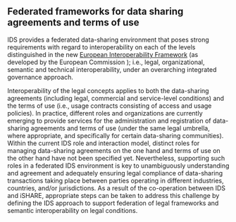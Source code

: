 ## Federated frameworks for data sharing agreements and terms of use ##

IDS provides a federated data-sharing environment that poses strong
requirements with regard to interoperability on each of the levels
distinguished in the new
[European Interoperability Framework](https://joinup.ec.europa.eu/collection/nifo-national-interoperability-framework-observatory/european-interoperability-framework-detail)
(as developed by the European Commission ); i.e., legal, organizational,
semantic and technical interoperability, under an overarching integrated
governance approach.

Interoperability of the legal concepts applies to both the data-sharing
agreements (including legal, commercial and service-level conditions)
and the terms of use (i.e., usage contracts consisting of access and
usage policies). In practice, different roles and organizations are
currently emerging to provide services for the administration and
registration of data-sharing agreements and terms of use (under the same
legal umbrella, where appropriate, and specifically for certain
data-sharing communities). Within the current IDS role and interaction
model, distinct roles for managing data-sharing agreements on the one
hand and terms of use on the other hand have not been specified yet.
Nevertheless, supporting such roles in a federated IDS environment is
key to unambiguously understanding and agreement and adequately ensuring
legal compliance of data-sharing transactions taking place between
parties operating in different industries, countries, and/or
jurisdictions. As a result of the co-operation between IDS and
iSHARE, appropriate steps can be taken to address this challenge by
defining the IDS approach to support federation of legal frameworks and
semantic interoperability on legal conditions.
